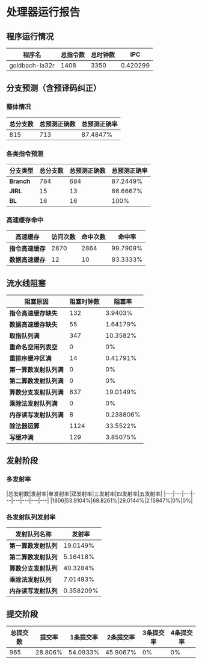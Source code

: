# 处理器运行报告
## 程序运行情况
|程序名|总指令数|总时钟数|IPC|
|---|---|---|---|
|goldbach-la32r|1408|3350|0.420299|

## 分支预测（含预译码纠正）
### 整体情况
|总分支数|总预测正确数|总预测正确率|
|---|---|---|
|815|713|87.4847%|

### 各类指令预测
|分支类型|总分支数|总预测正确数|总预测正确率|
|---|---|---|---|
|**Branch**| 784 | 684 | 87.2449%|
|**JIRL**| 15 | 13 | 86.6667%|
|**BL**| 16 | 16 | 100%|

### 高速缓存命中
|高速缓存|访问次数|命中次数|命中率|
|---|---|---|---|
|**指令高速缓存**| 2870 | 2864 | 99.7909%|
|**数据高速缓存**| 12 | 10 | 83.3333%|
## 流水线阻塞
|阻塞原因|阻塞时钟数|阻塞率|
|---|---|---|
|**指令高速缓存缺失**| 132 | 3.9403%|
|**数据高速缓存缺失**| 55 | 1.64179%|
|**取指队列满**| 347 | 10.3582%|
|**重命名空闲列表空**|0 | 0%|
|**重排序缓冲区满**|14 | 0.41791%|
|**第一算数发射队列满**|0 | 0%|
|**第二算数发射队列满**|0 | 0%|
|**算数分支发射队列满**|637 | 19.0149%|
|**乘除法发射队列满**|0 | 0%|
|**内存读写发射队列满**|8 | 0.238806%|
|**除法器运算**|1124 | 33.5522%|
|**写缓冲满**|129 | 3.85075%|

## 发射阶段
### 多发射率
|总发射数|发射率|单发射率|双发射率|三发射率|四发射率|五发射率|
|---|---|---|---|---|---|---|---|
|1806|53.9104%|68.8261%|29.0144%|2.15947%|0%|0%|

### 各发射队列发射率
|发射队列名称|发射率|
|---|---|
|**第一算数发射队列**|19.0149%|
|**第二算数发射队列**|5.16418%|
|**算数分支发射队列**|40.3284%|
|**乘除法发射队列**|7.01493%|
|**内存读写发射队列**|0.358209%|

## 提交阶段
|总提交数|提交率|1条提交率|2条提交率|3条提交率|4条提交率|
|---|---|---|---|---|---|
|965|28.806%|54.0933%|45.9067%|0%|0%|
